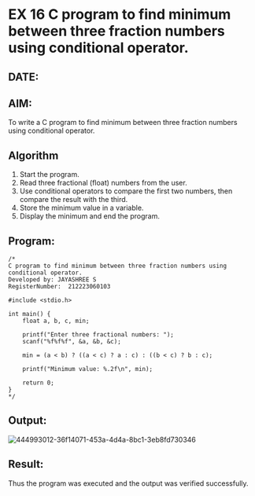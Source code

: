 # EX 16 C program to find minimum between three fraction numbers using conditional operator.
## DATE:
## AIM:
To write a C program to find minimum between three fraction numbers using conditional operator.

## Algorithm
1. Start the program.
2. Read three fractional (float) numbers from the user.
3. Use conditional operators to compare the first two numbers, then compare the result with the third.
4. Store the minimum value in a variable.
5. Display the minimum and end the program.

## Program:
```
/*
C program to find minimum between three fraction numbers using conditional operator.
Developed by: JAYASHREE S
RegisterNumber:  212223060103

#include <stdio.h>

int main() {
    float a, b, c, min;

    printf("Enter three fractional numbers: ");
    scanf("%f%f%f", &a, &b, &c);

    min = (a < b) ? ((a < c) ? a : c) : ((b < c) ? b : c);

    printf("Minimum value: %.2f\n", min);

    return 0;
}
*/
```

## Output:

![444993012-36f14071-453a-4d4a-8bc1-3eb8fd730346](https://github.com/user-attachments/assets/b9de2bb3-2148-4f4a-9503-030c251023eb)


## Result:
Thus the program was executed and the output was verified successfully.
